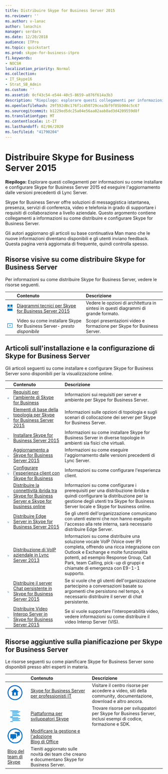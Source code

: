 ```yaml
---
title: Distribuire Skype for Business Server 2015
ms.reviewer: ''
ms.author: v-lanac
author: lanachin
manager: serdars
ms.date: 12/20/2018
audience: ITPro
ms.topic: quickstart
ms.prod: skype-for-business-itpro
f1.keywords:
- NOCSH
localization_priority: Normal
ms.collection:
- IT_Skype16
- Strat_SB_Admin
ms.custom: ''
ms.assetid: 0cf43c54-e544-40c5-8659-a876f614a3b3
description: "Riepilogo: esplorare questi collegamenti per informazioni su come installare e configurare Skype for Business Server 2015 e eseguire l'aggiornamento dalle versioni precedenti di Lync Server."
ms.openlocfilehash: 29f592d0c176f1c450729cea3bf9f05b904c5c67
ms.sourcegitcommit: b1229ed5dc25a04e56aa02aab8ad3d4209559d8f
ms.translationtype: MT
ms.contentlocale: it-IT
ms.lasthandoff: 02/06/2020
ms.locfileid: "41790204"
---
```

# <a name="deploy-skype-for-business-server-2015"></a>Distribuire Skype for Business Server 2015
 
**Riepilogo:** Esplorare questi collegamenti per informazioni su come installare e configurare Skype for Business Server 2015 ed eseguire l'aggiornamento dalle versioni precedenti di Lync Server.
  
Skype for Business Server offre soluzioni di messaggistica istantanea, presenza, servizi di conferenza, video e telefonia in grado di supportare i requisiti di collaborazione a livello aziendale. Questo argomento contiene collegamenti a informazioni su come distribuire e configurare Skype for Business Server. 
  
Gli autori aggiornano gli articoli su base continuativa Man mano che le nuove informazioni diventano disponibili e gli utenti inviano feedback. Questa pagina verrà aggiornata di frequente, quindi controlla spesso.
## <a name="visual-resources-about-how-to-deploy-skype-for-business-server"></a>Risorse visive su come distribuire Skype for Business Server

Per informazioni su come distribuire Skype for Business Server, vedere le risorse seguenti.
  
||**Contenuto**|**Descrizione**|
|:-----|:-----|:-----|
|![Icona per i diagrammi tecnici](../media/87de0d09-77fd-46f2-b9f6-99a7998fd332.png)|[Diagrammi tecnici per Skype for Business Server 2015](../technical-diagrams.md) <br/> |Vedere le opzioni di architettura in sintesi in questi diagrammi di grande formato.  <br/> |
|![Icona per i video](../media/143e0d86-1c68-482a-9bf9-93e7966acca0.png)|Video su come installare Skype for Business Server- *presto disponibile*  <br/> |Scopri presentazioni video e formazione per Skype for Business Server.  <br/> |
   
##  <a name="articles-about-skype-for-business-server-installation-and-configuration"></a>Articoli sull'installazione e la configurazione di Skype for Business Server

Gli articoli seguenti su come installare e configurare Skype for Business Server sono disponibili per la visualizzazione online. 
  
||**Contenuto**|**Descrizione**|
|:-----|:-----|:-----|
|![Icona per la documentazione](../media/e4c786ef-1fff-4512-87c5-748543c60222.png)|[Requisiti per l'ambiente di Skype for Business](../plan-your-deployment/requirements-for-your-environment/requirements-for-your-environment.md) <br/> |Informazioni sui requisiti per server e ambiente per Skype for Business Server.  <br/> |
|![Icona per la documentazione](../media/e4c786ef-1fff-4512-87c5-748543c60222.png)|[Elementi di base della topologia per Skype for Business Server 2015](../plan-your-deployment/topology-basics/topology-basics.md) <br/> |Informazioni sulle opzioni di topologia e sugli scenari di collocazione dei server per Skype for Business Server.  <br/> |
|![Icona numerico](../media/d73b5029-a6ba-4abd-9197-d8151dabf56e.png)|[Installare Skype for Business Server 2015](install/install.md) <br/> |Informazioni su come installare Skype for Business Server in diverse topologie in ambienti sia fisici che virtuali.  <br/> |
|![Icona numerico](../media/d73b5029-a6ba-4abd-9197-d8151dabf56e.png)|[Aggiornamento a Skype for Business Server 2015](upgrade-to-skype-for-business-server.md) <br/> |Informazioni su come eseguire l'aggiornamento dalle versioni precedenti di Lync Server.  <br/> |
|![Icona numerico](../media/d73b5029-a6ba-4abd-9197-d8151dabf56e.png)|[Configurare l'esperienza client con Skype for Business](deploy-clients/configure-the-client-experience.md) <br/> |Informazioni su come configurare l'esperienza client.  <br/> |
|![Icona numerico](../media/d73b5029-a6ba-4abd-9197-d8151dabf56e.png)|[Distribuire la connettività ibrida tra Skype for Business Server e Skype for business online](../skype-for-business-hybrid-solutions/deploy-hybrid-connectivity/deploy-hybrid-connectivity.md) <br/> |Informazioni su come configurare i prerequisiti per una distribuzione ibrida e quindi configurare la distribuzione per la gestione degli utenti tra Skype for Business Server locale e Skype for business online.  <br/> |
|![Icona numerico](../media/d73b5029-a6ba-4abd-9197-d8151dabf56e.png)|[Distribuire Edge Server in Skype for Business Server 2015](deploy-edge-server/deploy-edge-server.md) <br/> |Se gli utenti dell'organizzazione comunicano con utenti esterni che non hanno eseguito l'accesso alla rete interna, sarà necessario distribuire Edge Server.  <br/> |
|![Icona numerico](../media/d73b5029-a6ba-4abd-9197-d8151dabf56e.png)|[Distribuzione di VoIP aziendale in Lync Server 2013](deploy-enterprise-voice/deploy-enterprise-voice.md) <br/> |Informazioni su come distribuire una soluzione vocale VoIP (Voice over IP) completa, offrendo una ricca integrazione con Outlook e Exchange e molte funzionalità potenti, ad esempio Response Group, Call Park, team Calling, pick-up di gruppi e chiamate di emergenza con E9-1-1 supporto.  <br/> |
|![Icona numerico](../media/d73b5029-a6ba-4abd-9197-d8151dabf56e.png)|[Distribuire il server Chat persistente in Skype for Business Server 2015](deploy-persistent-chat-server/deploy-persistent-chat-server.md) <br/> |Se si vuole che gli utenti dell'organizzazione partecipino a conversazioni basate su argomenti che persistono nel tempo, è necessario distribuire il server di chat persistente.  <br/> |
|![Icona numerico](../media/d73b5029-a6ba-4abd-9197-d8151dabf56e.png)|[Distribuire Video Interop Server in Skype for Business Server 2015](deploy-video-interop-server/deploy-video-interop-server.md) <br/> |Se si vuole supportare l'interoperabilità video, vedere informazioni su come distribuire il video Interop Server (VIS).  <br/> |
   
## <a name="additional-resources-about-planning-for-skype-for-business-server"></a>Risorse aggiuntive sulla pianificazione per Skype for Business Server

Le risorse seguenti su come pianificare Skype for Business Server sono disponibili presso altri esperti in materia. 
  
||**Contenuto**|**Descrizione**|
|:-----|:-----|:-----|
|![Icona per documenti](../media/4eff581b-890b-46cb-8224-a4122137d27e.png)|[Skype for Business Server per professionisti IT](https://go.microsoft.com/fwlink/p/?LinkId=527960) <br/> |Visitare il centro risorse per accedere a video, siti della community, documentazione, download e altro ancora.  <br/> |
|![Icona per il contenuto dello sviluppatore](../media/3626138a-2778-407e-911f-a0dcbdc36684.png)|[Piattaforma per sviluppatori Skype](https://go.microsoft.com/fwlink/?LinkId=619775) <br/> |Trovare risorse per sviluppatori per Skype for Business Server, inclusi esempi di codice, formazione e SDK.  <br/> |
|![Icona per notizie, Blog e così via](../media/ac692cb8-7db8-4810-b53f-1bc88b1e4cac.png)|[Modificare la gestione e l'adozione](https://go.microsoft.com/fwlink/p/?LinkId=532796) <br/> [Blog di Office](https://go.microsoft.com/fwlink/p/?LinkId=528899) <br/> 
[Blog del team di Skype](https://go.microsoft.com/fwlink/p/?LinkId=532818) <br/> |Tieniti aggiornato sulle novità dei team che creano e documentano Skype for Business Server.  <br/> |
   

